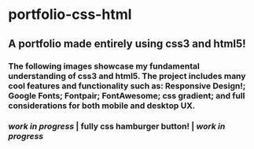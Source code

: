 # portfolio-css-html
## A portfolio made entirely using css3 and html5!
### The following images showcase my fundamental understanding of css3 and html5. The project includes many cool features and functionality such as: Responsive Design!; Google Fonts; Fontpair; FontAwesome; css gradient; and full considerations for both mobile and desktop UX.
### ***work in progress*** | fully css hamburger button! | ***work in progress***

